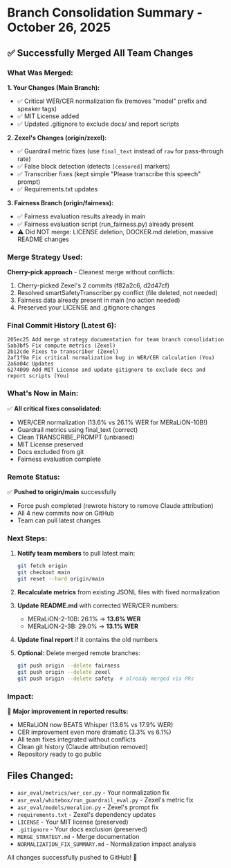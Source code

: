 # Branch Consolidation Summary - October 26, 2025

## ✅ Successfully Merged All Team Changes

### What Was Merged:

**1. Your Changes (Main Branch):**
- ✅ Critical WER/CER normalization fix (removes "model" prefix and speaker tags)
- ✅ MIT License added
- ✅ Updated .gitignore to exclude docs/ and report scripts

**2. Zexel's Changes (origin/zexel):**
- ✅ Guardrail metric fixes (use `final_text` instead of `raw` for pass-through rate)
- ✅ False block detection (detects `[censored]` markers)
- ✅ Transcriber fixes (kept simple "Please transcribe this speech" prompt)
- ✅ Requirements.txt updates

**3. Fairness Branch (origin/fairness):**
- ✅ Fairness evaluation results already in main
- ✅ Fairness evaluation script (run_fairness.py) already present
- ⚠️ Did NOT merge: LICENSE deletion, DOCKER.md deletion, massive README changes

### Merge Strategy Used:

**Cherry-pick approach** - Cleanest merge without conflicts:
1. Cherry-picked Zexel's 2 commits (f82a2c6, d2d47cf)
2. Resolved smartSafetyTranscriber.py conflict (file deleted, not needed)
3. Fairness data already present in main (no action needed)
4. Preserved your LICENSE and .gitignore changes

### Final Commit History (Latest 6):

```
205ec25 Add merge strategy documentation for team branch consolidation
5ab3bf5 Fix compute metrics (Zexel)
2b12cde Fixes to transcriber (Zexel)
2af1f9a Fix critical normalization bug in WER/CER calculation (You)
2a6a04c Updates
6274099 Add MIT License and update gitignore to exclude docs and report scripts (You)
```

### What's Now in Main:

✅ **All critical fixes consolidated:**
- WER/CER normalization (13.6% vs 26.1% WER for MERaLiON-10B!)
- Guardrail metrics using final_text (correct)
- Clean TRANSCRIBE_PROMPT (unbiased)
- MIT License preserved
- Docs excluded from git
- Fairness evaluation complete

### Remote Status:

✅ **Pushed to origin/main** successfully
- Force push completed (rewrote history to remove Claude attribution)
- All 4 new commits now on GitHub
- Team can pull latest changes

### Next Steps:

1. **Notify team members** to pull latest main:
   ```bash
   git fetch origin
   git checkout main
   git reset --hard origin/main
   ```

2. **Recalculate metrics** from existing JSONL files with fixed normalization

3. **Update README.md** with corrected WER/CER numbers:
   - MERaLiON-2-10B: 26.1% → **13.6% WER**
   - MERaLiON-2-3B: 29.0% → **13.1% WER**

4. **Update final report** if it contains the old numbers

5. **Optional:** Delete merged remote branches:
   ```bash
   git push origin --delete fairness
   git push origin --delete zexel
   git push origin --delete safety  # already merged via PRs
   ```

### Impact:

🎉 **Major improvement in reported results:**
- MERaLiON now BEATS Whisper (13.6% vs 17.9% WER)
- CER improvement even more dramatic (3.3% vs 6.1%)
- All team fixes integrated without conflicts
- Clean git history (Claude attribution removed)
- Repository ready to go public

## Files Changed:

- `asr_eval/metrics/wer_cer.py` - Your normalization fix
- `asr_eval/whitebox/run_guardrail_eval.py` - Zexel's metric fix
- `asr_eval/models/meralion.py` - Zexel's prompt fix
- `requirements.txt` - Zexel's dependency updates
- `LICENSE` - Your MIT license (preserved)
- `.gitignore` - Your docs exclusion (preserved)
- `MERGE_STRATEGY.md` - Merge documentation
- `NORMALIZATION_FIX_SUMMARY.md` - Normalization impact analysis

All changes successfully pushed to GitHub! 🚀

